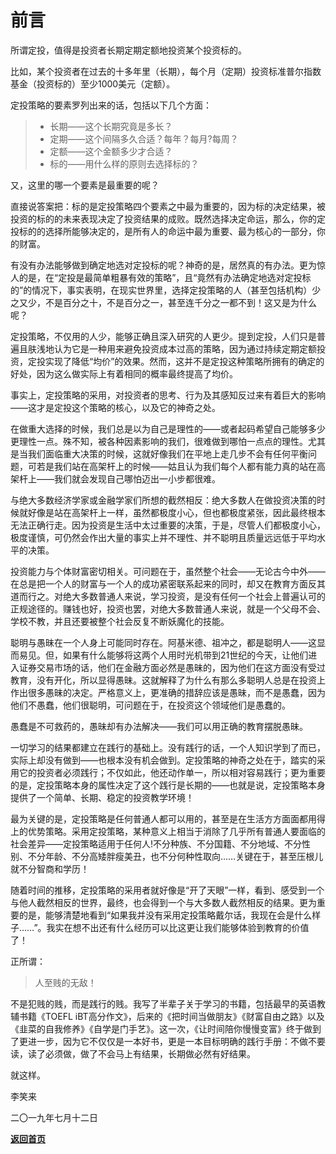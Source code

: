 # 前言

所谓定投，值得是投资者长期定期定额地投资某个投资标的。

比如，某个投资者在过去的十多年里（长期），每个月（定期）投资标准普尔指数基金（投资标的）至少1000美元（定额）。

定投策略的要素罗列出来的话，包括以下几个方面：

> - 长期——这个长期究竟是多长？
> - 定期——这个间隔多久合适？每年？每月?每周？
> - 定额——这个金额多少才合适？
> - 标的——用什么样的原则去选择标的？

又，这里的哪一个要素是最重要的呢？

直接说答案把：标的是定投策略四个要素之中最为重要的，因为标的决定结果，被投资的标的的未来表现决定了投资结果的成败。既然选择决定命运，那么，你的定投标的的选择所能够决定的，是所有人的命运中最为重要、最为核心的一部分，你的财富。

有没有办法能够做到确定地选对定投标的呢？神奇的是，居然真的有办法。更为惊人的是，在“定投是最简单粗暴有效的策略”，且“竟然有办法确定地选对定投标的”的情况下，事实表明，在现实世界里，选择定投策略的人（甚至包括机构）少之又少，不是百分之十，不是百分之一，甚至连千分之一都不到！这又是为什么呢？

定投策略，不仅用的人少，能够正确且深入研究的人更少。提到定投，人们只是普遍且肤浅地认为它是一种用来避免投资成本过高的策略，因为通过持续定期定额投资，定投实现了降低“均价”的效果。然而，这并不是定投这种策略所拥有的确定的好处，因为这么做实际上有着相同的概率最终提高了均价。

事实上，定投策略的采用，对投资者的思考、行为及其感知反过来有着巨大的影响——这才是定投这个策略的核心，以及它的神奇之处。

在做重大选择的时候，我们总是以为自己是理性的——或者起码希望自己能够多少更理性一点。殊不知，被各种因素影响的我们，很难做到哪怕一点点的理性。尤其是当我们面临重大决策的时候，这就好像我们在平地上走几步不会有任何平衡问题，可若是我们站在高架杆上的时候——姑且认为我们每个人都有能力真的站在高架杆上——我们就会发现自己哪怕迈出一小步都很难。

与绝大多数经济学家或金融学家们所想的截然相反：绝大多数人在做投资决策的时候就好像是站在高架杆上一样，虽然都极度小心，但也都极度紧张，因此最终根本无法正确行走。因为投资是生活中太过重要的决策，于是，尽管人们都极度小心，极度谨慎，可仍然会作出大量的事实上并不理性、并不聪明且质量远远低于平均水平的决策。

投资能力与个体财富密切相关。可问题在于，虽然整个社会——无论古今中外——在总是把一个人的财富与一个人的成功紧密联系起来的同时，却又在教育方面反其道而行之。对绝大多数普通人来说，学习投资，是没有任何一个社会上普遍认可的正规途径的。赚钱也好，投资也罢，对绝大多数普通人来说，就是一个父母不会、学校不教，并且还要被整个社会反复不断妖魔化的技能。

聪明与愚昧在一个人身上可能同时存在。阿基米德、祖冲之，都是聪明人——这显而易见。但，如果有什么能够将这两个人用时光机带到21世纪的今天，让他们进入证券交易市场的话，他们在金融方面必然是愚昧的，因为他们在这方面没有受过教育，没有开化，所以显得愚昧。这就解释了为什么有那么多聪明人总是在投资上作出很多愚昧的决定。严格意义上，更准确的措辞应该是愚昧，而不是愚蠢，因为他们不愚蠢，他们很聪明，可问题在于，在投资这个领域他们是愚蠢的。

愚蠢是不可救药的，愚昧却有办法解决——我们可以用正确的教育摆脱愚昧。

一切学习的结果都建立在践行的基础上。没有践行的话，一个人知识学到了而已，实际上却没有做到——也根本没有机会做到。定投策略的神奇之处在于，踏实的采用它的投资者必须践行；不仅如此，他还动作单一，所以相对容易践行；更为重要的是，定投策略本身的属性决定了这个践行是长期的——也就是说，定投策略本身提供了一个简单、长期、稳定的投资教学环境！

最为关键的是，定投策略是任何普通人都可以用的，甚至是在生活方方面面都用得上的优势策略。采用定投策略，某种意义上相当于消除了几乎所有普通人要面临的社会差异——定投策略适用于任何人!不分种族、不分国籍、不分地域、不分性别、不分年龄、不分高矮胖瘦美丑，也不分何种性取向……关键在于，甚至压根儿就不分智商和学历！

随着时间的推移，定投策略的采用者就好像是“开了天眼”一样，看到、感受到一个与他人截然相反的世界，最终，也会得到一个与大多数人截然相反的结果。更为重要的是，能够清楚地看到“如果我并没有采用定投策略戴尔话，我现在会是什么样子……”。我实在想不出还有什么经历可以比这更让我们能够体验到教育的价值了！

正所谓：

> 人至贱的无敌！

不是犯贱的贱，而是践行的贱。我写了半辈子关于学习的书籍，包括最早的英语教辅书籍《TOEFL iBT高分作文》，后来的《把时间当做朋友》《财富自由之路》以及《韭菜的自我修养》《自学是门手艺》。这一次，《让时间陪你慢慢变富》终于做到了更进一步，因为它不仅仅是一本好书，更是一本目标明确的践行手册：不做不要读，读了必须做，做了不会马上有结果，长期做必然有好结果。

就这样。



李笑来

二〇一九年七月十二日

[**返回首页**](./index.md)
